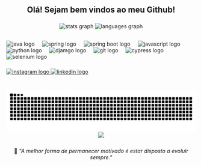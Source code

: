 
<h2 align="center">Olá! Sejam bem vindos ao meu Github!</h2>

###

<div align="center">
  <img src="https://github-readme-stats.vercel.app/api?username=pollysantos&hide_title=false&hide_rank=false&show_icons=true&include_all_commits=true&count_private=true&disable_animations=false&theme=aura&locale=pt-br&hide_border=false" height="160" alt="stats graph"  />
  <img src="https://github-readme-stats.vercel.app/api/top-langs?username=pollysantos&locale=pt-br&hide_title=false&layout=compact&card_width=320&langs_count=5&theme=aura&hide_border=false" height="160" alt="languages graph"  />
</div>
  
  ## 

<div align="left">
  <img src=https://raw.githubusercontent.com/marwin1991/profile-technology-icons/refs/heads/main/icons/java.png height="35" alt="java logo"  />
  <img width="12" />
  <img src="https://raw.githubusercontent.com/marwin1991/profile-technology-icons/refs/heads/main/icons/spring.png" height="30" alt="spring logo"  />
  <img width="12" />
  <img src="https://raw.githubusercontent.com/marwin1991/profile-technology-icons/refs/heads/main/icons/spring_boot.png" height="30" alt="spring boot logo"  />
  <img width="12" />
  <img src="https://raw.githubusercontent.com/marwin1991/profile-technology-icons/refs/heads/main/icons/javascript.png" height="30" alt="javascript logo"  />
  <img width="12" />
  <img src="https://raw.githubusercontent.com/marwin1991/profile-technology-icons/refs/heads/main/icons/python.png" height="30" alt="python logo"  />
  <img width="12" />
  <img src="https://raw.githubusercontent.com/marwin1991/profile-technology-icons/refs/heads/main/icons/django.png" height="35" alt="djamgo logo"  />
  <img width="12" />
  <img src="https://raw.githubusercontent.com/marwin1991/profile-technology-icons/refs/heads/main/icons/git.png" height="30" alt="git logo"  />
  <img width="12" />
  <img src="https://raw.githubusercontent.com/marwin1991/profile-technology-icons/refs/heads/main/icons/cypress.png" height="30" alt="cypress logo"  />
  <img width="12" />
  <img src="https://raw.githubusercontent.com/marwin1991/profile-technology-icons/refs/heads/main/icons/selenium.png" height="30" alt="selenium logo"  />
  <img width="12" />

###

<div align="left">
  </a>
  <a href="https://www.instagram.com/i.remaerd/" target="_blank">
    <img src="https://img.shields.io/static/v1?message=Instagram&logo=instagram&label=&color=E4405F&logoColor=white&labelColor=&style=for-the-badge" height="35" alt="instagram logo"  />
  </a>
  <a href="https://br.linkedin.com/in/polianasantoss" target="_blank">
    <img src="https://img.shields.io/static/v1?message=LinkedIn&logo=linkedin&label=&color=0077B5&logoColor=white&labelColor=&style=for-the-badge" height="35" alt="linkedin logo"  />
  </a>
</div>

###

<br clear="both">

<img src="https://raw.githubusercontent.com/pollysantos/pollysantos/output/snake.svg" alt="Snake animation" />

<div align="center">
  <img src="https://profile-counter.glitch.me/pollysantos/count.svg?"  />
</div>

###

  <p align="center">🧠 <spam style="font-style:italic">"A melhor forma de permanecer motivado é estar disposto a evoluir sempre."</spam></p>




